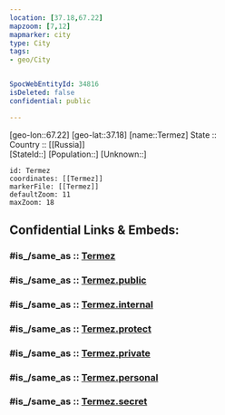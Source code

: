 ```yaml
---
location: [37.18,67.22] 
mapzoom: [7,12] 
mapmarker: city 
type: City
tags:
- geo/City


SpocWebEntityId: 34816
isDeleted: false
confidential: public

---
```

[geo-lon::67.22] 
[geo-lat::37.18] 
[name::Termez] 
State ::  
Country :: [[Russia]]  
[StateId::] 
[Population::] 
[Unknown::] 


```leaflet
id: Termez
coordinates: [[Termez]] 
markerFile: [[Termez]] 
defaultZoom: 11 
maxZoom: 18
```


## Confidential Links & Embeds: 

### #is_/same_as :: [Termez](/_Standards/Earth/Continent/Asia/Asia~Central/Afghanistan/provinces~Afghanistan/Balkh/City/Termez.md) 

### #is_/same_as :: [Termez.public](/_public/Earth/Continent/Asia/Asia~Central/Afghanistan/provinces~Afghanistan/Balkh/City/Termez.public.md) 

### #is_/same_as :: [Termez.internal](/_internal/Earth/Continent/Asia/Asia~Central/Afghanistan/provinces~Afghanistan/Balkh/City/Termez.internal.md) 

### #is_/same_as :: [Termez.protect](/_protect/Earth/Continent/Asia/Asia~Central/Afghanistan/provinces~Afghanistan/Balkh/City/Termez.protect.md) 

### #is_/same_as :: [Termez.private](/_private/Earth/Continent/Asia/Asia~Central/Afghanistan/provinces~Afghanistan/Balkh/City/Termez.private.md) 

### #is_/same_as :: [Termez.personal](/_personal/Earth/Continent/Asia/Asia~Central/Afghanistan/provinces~Afghanistan/Balkh/City/Termez.personal.md) 

### #is_/same_as :: [Termez.secret](/_secret/Earth/Continent/Asia/Asia~Central/Afghanistan/provinces~Afghanistan/Balkh/City/Termez.secret.md)

